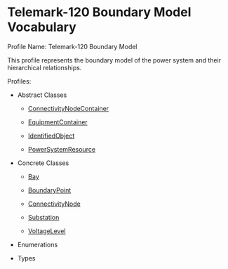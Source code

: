 # Telemark-120 Boundary Model Vocabulary

Profile Name: Telemark-120 Boundary Model

This profile represents the boundary model of the power system and their hierarchical relationships.

Profiles:

- Abstract Classes
    
    - [ConnectivityNodeContainer](/Models/Profiles/Telemark-120BoundaryModel/AbstractClasses/ConnectivityNodeContainer/)
    
    - [EquipmentContainer](/Models/Profiles/Telemark-120BoundaryModel/AbstractClasses/EquipmentContainer/)
    
    - [IdentifiedObject](/Models/Profiles/Telemark-120BoundaryModel/AbstractClasses/IdentifiedObject/)
    
    - [PowerSystemResource](/Models/Profiles/Telemark-120BoundaryModel/AbstractClasses/PowerSystemResource/)
    

- Concrete Classes
    
    - [Bay](/Models/Profiles/Telemark-120BoundaryModel/ConcreteClasses/Bay/)
    
    - [BoundaryPoint](/Models/Profiles/Telemark-120BoundaryModel/ConcreteClasses/BoundaryPoint/)
    
    - [ConnectivityNode](/Models/Profiles/Telemark-120BoundaryModel/ConcreteClasses/ConnectivityNode/)
    
    - [Substation](/Models/Profiles/Telemark-120BoundaryModel/ConcreteClasses/Substation/)
    
    - [VoltageLevel](/Models/Profiles/Telemark-120BoundaryModel/ConcreteClasses/VoltageLevel/)
    

- Enumerations
    

- Types
    
